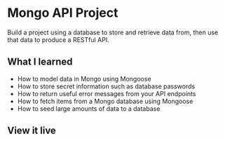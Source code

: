 # Mongo API Project

Build a project using a database to store and retrieve data from, then use that data to produce a RESTful API.
## What I learned

- How to model data in Mongo using Mongoose
- How to store secret information such as database passwords
- How to return useful error messages from your API endpoints
- How to fetch items from a Mongo database using Mongoose
- How to seed large amounts of data to a database

## View it live


